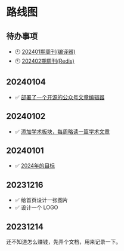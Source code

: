 # 路线图

## 待办事项

- 🕙 [202401期周刊(编译器)](./hack/2024/week01)
- 🕙 [202402期周刊(Redis)](./hack/2024/week02)

## 20240104

- ✅ [部署了一个开源的公众号文章编辑器](https://github.com/doocs/md)

## 20240102

- ✅ [添加学术板块，每周略读一篇学术文章](./paper/)

## 20240101

- ✅ [2024年的目标](./resume)

## 20231216

- ✅ 给首页设计一张图片
- ✅ 设计一个 LOGO

## 20231214

还不知道怎么赚钱，先弄个文档，用来记录一下。
